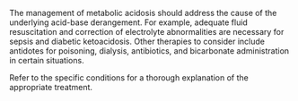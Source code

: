The management of metabolic acidosis should address the cause of the underlying acid-base derangement. For example, adequate fluid resuscitation and correction of electrolyte abnormalities are necessary for sepsis and diabetic ketoacidosis. Other therapies to consider include antidotes for poisoning, dialysis, antibiotics, and bicarbonate administration in certain situations.

Refer to the specific conditions for a thorough explanation of the appropriate treatment.